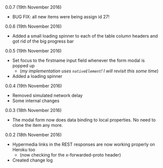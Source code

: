 0.0.7 (19th November 2016)

* BUG FIX: all new items were being assign id 27!

0.0.6 (19th November 2016)

* Added a small loading spinner to each of the table column headers and got rid of the big progress bar

0.0.5 (19th November 2016)

* Set focus to the firstname input field whenever the form modal is popped up
    * (_my implementation uses `nativeElement`! I will revisit this some time_)
* Added a loading spinner

0.0.4 (19th November 2016)

* Removed simulated network delay
* Some internal changes

0.0.3 (18th November 2016)

* The modal form now does data binding to local properties. No need to clone the item any more.

0.0.2 (18th November 2016)

* Hypermedia links in the REST responses are now working properly on Heroku too
    * (now checking for the x-forwarded-proto header)
* Created change log 
